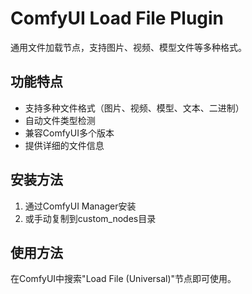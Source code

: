 # ComfyUI Load File Plugin

通用文件加载节点，支持图片、视频、模型文件等多种格式。

## 功能特点
- 支持多种文件格式（图片、视频、模型、文本、二进制）
- 自动文件类型检测
- 兼容ComfyUI多个版本
- 提供详细的文件信息

## 安装方法
1. 通过ComfyUI Manager安装
2. 或手动复制到custom_nodes目录

## 使用方法
在ComfyUI中搜索"Load File (Universal)"节点即可使用。
